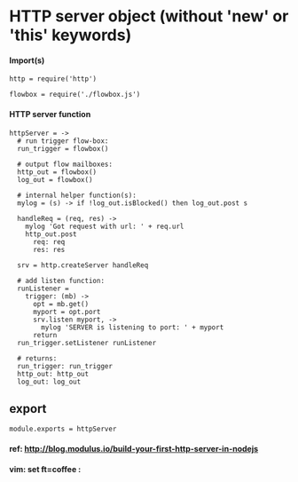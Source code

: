 # HTTP server object (without 'new' or 'this' keywords)

#### Import(s)

    http = require('http')

    flowbox = require('./flowbox.js')

#### HTTP server function

    httpServer = ->
      # run trigger flow-box:
      run_trigger = flowbox()

      # output flow mailboxes:
      http_out = flowbox()
      log_out = flowbox()

      # internal helper function(s):
      mylog = (s) -> if !log_out.isBlocked() then log_out.post s

      handleReq = (req, res) ->
        mylog 'Got request with url: ' + req.url
        http_out.post
          req: req
          res: res

      srv = http.createServer handleReq

      # add listen function:
      runListener =
        trigger: (mb) ->
          opt = mb.get()
          myport = opt.port
          srv.listen myport, ->
            mylog 'SERVER is listening to port: ' + myport
          return
      run_trigger.setListener runListener

      # returns:
      run_trigger: run_trigger
      http_out: http_out
      log_out: log_out

## export

    module.exports = httpServer

#### ref: http://blog.modulus.io/build-your-first-http-server-in-nodejs

#### vim: set ft=coffee :

